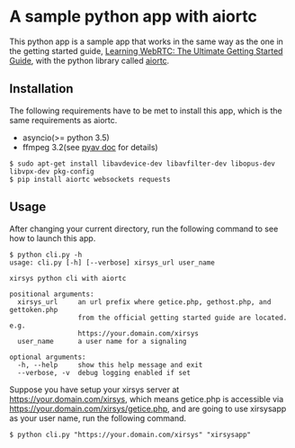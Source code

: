 # A sample python app with aiortc

This python app is a sample app that works in the same way as the one in the getting started guide, [Learning WebRTC: The Ultimate Getting Started Guide](https://www.xirsys.com/developers/Learning_WebRTC_Starter_Guide.pdf), with the python library called [aiortc](https://github.com/aiortc/aiortc).

## Installation

The following requirements have to be met to install this app, which is the same requirements as aiortc.

* asyncio(>= python 3.5)
* ffmpeg 3.2(see [pyav doc](https://docs.mikeboers.com/pyav/develop/installation.html) for details)

```
$ sudo apt-get install libavdevice-dev libavfilter-dev libopus-dev libvpx-dev pkg-config
$ pip install aiortc websockets requests
```

## Usage

After changing your current directory, run the following command to see how to launch this app.

```
$ python cli.py -h
usage: cli.py [-h] [--verbose] xirsys_url user_name

xirsys python cli with aiortc

positional arguments:
  xirsys_url     an url prefix where getice.php, gethost.php, and gettoken.php
                 from the official getting started guide are located. e.g.
                 https://your.domain.com/xirsys
  user_name      a user name for a signaling

optional arguments:
  -h, --help     show this help message and exit
  --verbose, -v  debug logging enabled if set
```

Suppose you have setup your xirsys server at https://your.domain.com/xirsys, which means getice.php is accessible via https://your.domain.com/xirsys/getice.php, and are going to use xirsysapp as your user name, run the following command.

```
$ python cli.py "https://your.domain.com/xirsys" "xirsysapp"
```

